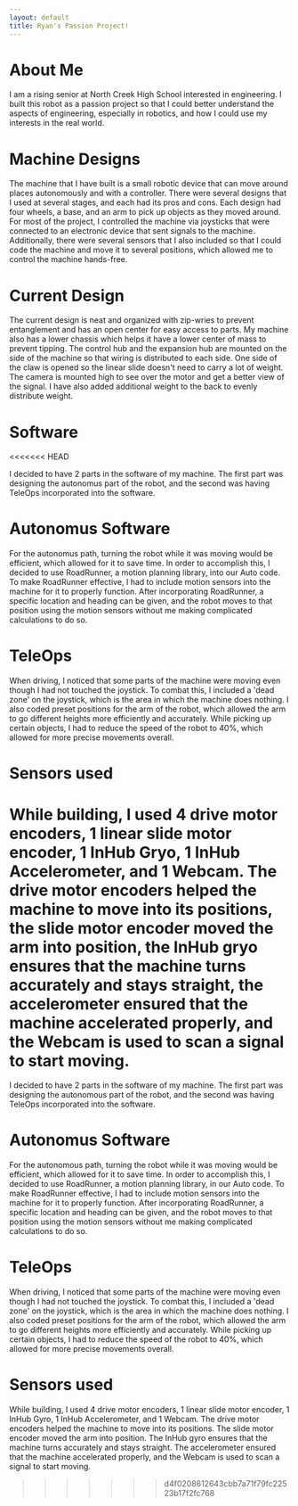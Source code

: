 ```yaml
---
layout: default
title: Ryan's Passion Project!
---
```


# About Me 

I am a rising senior at North Creek High School interested in engineering. I built this robot as a passion project so that I could better understand the aspects of engineering, especially in robotics, and how I could use my interests in the real world. 

# Machine Designs

The machine that I have built is a small robotic device that can move around places autonomously and with a controller. There were several designs that I used at several stages, and each had its pros and cons. Each design had four wheels, a base, and an arm to pick up objects as they moved around. For most of the project, I controlled the machine via joysticks that were connected to an electronic device that sent signals to the machine. Additionally, there were several sensors that I also included so that I could code the machine and move it to several positions, which allowed me to control the machine hands-free. 

# Current Design

The current design is neat and organized with zip-wries to prevent entanglement and has an open center for easy access to parts. My machine also has a lower chassis which helps it have a lower center of mass to prevent tipping. The control hub and the expansion hub are mounted on the side of the machine so that wiring is distributed to each side. One side of the claw is opened so the linear slide doesn't need to carry a lot of weight. The camera is mounted high to see over the motor and get a better view of the signal. I have also added additional weight to the back to evenly distribute weight. 

# Software
<<<<<<< HEAD

I decided to have 2 parts in the software of my machine. The first part was designing the autonomus part of the robot, and the second was having TeleOps incorporated into the software. 

# Autonomus Software

For the autonomus path, turning the robot while it was moving would be efficient, which allowed for it to save time. In order to accomplish this, I decided to use RoadRunner, a motion planning library, into our Auto code. To make RoadRunner effective, I had to include motion sensors into the machine for it to properly function. After incorporating RoadRunner, a specific location and heading can be given, and the robot moves to that position using the motion sensors without me making complicated calculations to do so. 

# TeleOps

When driving, I noticed that some parts of the machine were moving even though I had not touched the joystick. To combat this, I included a 'dead zone' on the joystick, which is the area in which the machine does nothing. I also coded preset positions for the arm of the robot, which allowed the arm to go different heights more efficiently and accurately. While picking up certain objects, I had to reduce the speed of the robot to 40%, which allowed for more precise movements overall. 

# Sensors used

While building, I used 4 drive motor encoders, 1 linear slide motor encoder, 1 InHub Gryo, 1 InHub Accelerometer, and 1 Webcam. The drive motor encoders helped the machine to move into its positions, the slide motor encoder moved the arm into position,  the InHub gryo ensures that the machine turns accurately and stays straight, the accelerometer ensured that the machine accelerated properly, and the Webcam is used to scan a signal to start moving. 
=======
I decided to have 2 parts in the software of my machine. The first part was designing the autonomous part of the robot, and the second was having TeleOps incorporated into the software. 

# Autonomus Software
For the autonomous path, turning the robot while it was moving would be efficient, which allowed for it to save time. In order to accomplish this, I decided to use RoadRunner, a motion planning library, in our Auto code. To make RoadRunner effective, I had to include motion sensors into the machine for it to properly function. After incorporating RoadRunner, a specific location and heading can be given, and the robot moves to that position using the motion sensors without me making complicated calculations to do so. 

# TeleOps
When driving, I noticed that some parts of the machine were moving even though I had not touched the joystick. To combat this, I included a 'dead zone' on the joystick, which is the area in which the machine does nothing. I also coded preset positions for the arm of the robot, which allowed the arm to go different heights more efficiently and accurately. While picking up certain objects, I had to reduce the speed of the robot to 40%, which allowed for more precise movements overall. 

# Sensors used
While building, I used 4 drive motor encoders, 1 linear slide motor encoder, 1 InHub Gyro, 1 InHub Accelerometer, and 1 Webcam. The drive motor encoders helped the machine to move into its positions. The slide motor encoder moved the arm into position. The InHub gyro ensures that the machine turns accurately and stays straight. The accelerometer ensured that the machine accelerated properly, and the Webcam is used to scan a signal to start moving. 
>>>>>>> d4f0208612643cbb7a71f79fc22523b17f2fc768

